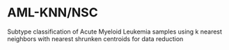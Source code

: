 # AML-KNN/NSC
Subtype classification of Acute Myeloid Leukemia samples using k nearest neighbors with nearest shrunken centroids for data reduction
